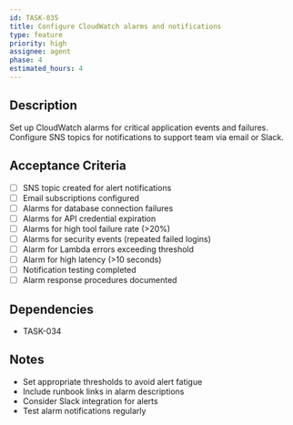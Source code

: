 ```yaml
---
id: TASK-035
title: Configure CloudWatch alarms and notifications
type: feature
priority: high
assignee: agent
phase: 4
estimated_hours: 4
---
```


## Description
Set up CloudWatch alarms for critical application events and failures. Configure SNS topics for notifications to support team via email or Slack.

## Acceptance Criteria
- [ ] SNS topic created for alert notifications
- [ ] Email subscriptions configured
- [ ] Alarms for database connection failures
- [ ] Alarms for API credential expiration
- [ ] Alarms for high tool failure rate (>20%)
- [ ] Alarms for security events (repeated failed logins)
- [ ] Alarm for Lambda errors exceeding threshold
- [ ] Alarm for high latency (>10 seconds)
- [ ] Notification testing completed
- [ ] Alarm response procedures documented

## Dependencies
- TASK-034

## Notes
- Set appropriate thresholds to avoid alert fatigue
- Include runbook links in alarm descriptions
- Consider Slack integration for alerts
- Test alarm notifications regularly
